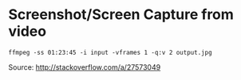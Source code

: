 # Screenshot/Screen Capture from video

```
ffmpeg -ss 01:23:45 -i input -vframes 1 -q:v 2 output.jpg
```

Source: http://stackoverflow.com/a/27573049
